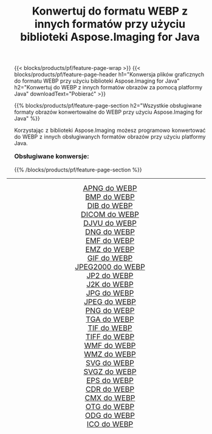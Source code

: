 ﻿---
title: Konwertuj do formatu WEBP z innych formatów przy użyciu biblioteki Aspose.Imaging for Java 
weight: 3920
url: /pl/java/conversion/to/webp/ 
lang: pl
langdirlevel: 2
locales: zh-hans,ja,it,ru,de,es,fr,nl,id,lt,pl,pt,vi,tr,ko,zh-hant,ar,hi,th,sv,cs,uk,he
description: Za pomocą Aspose.Imaging możesz konwertować do WEBP z innych formatów przy użyciu Javy
---

{{< blocks/products/pf/feature-page-wrap >}}
{{< blocks/products/pf/feature-page-header h1="Konwersja plików graficznych do formatu WEBP przy użyciu biblioteki Aspose.Imaging for Java" h2="Konwertuj do WEBP z innych formatów obrazów za pomocą platformy Java" downloadText="Pobierać" >}}


{{% blocks/products/pf/feature-page-section  h2="Wszystkie obsługiwane formaty obrazów konwertowalne do WEBP przy użyciu Aspose.Imaging for Java" %}}
<p align=justify>Korzystając z biblioteki Aspose.Imaging możesz programowo konwertować do WEBP z innych obsługiwanych formatów obrazów przy użyciu platformy Java.</p>
<h3 style="margin-top:16px;">
Obsługiwane konwersje:
</h3>
{{% /blocks/products/pf/feature-page-section %}}
<div class="container-fluid productfamilypage bg-gray">
    <div class="convertypes bg-gray agp-content section">
        <div class="container">
		<hr style="margin-left:-20px;"/>
		<div class="row other-converters" style="gap: 10px;font-size: 19px;text-align:center;">
		    <div class='col-md-3 other-converter remove-lp remove-rp'><a href="/imaging/pl/java/conversion/apng-to-webp/" style="padding:15px;">APNG do WEBP</a></div>
<div class='col-md-3 other-converter remove-lp remove-rp'><a href="/imaging/pl/java/conversion/bmp-to-webp/" style="padding:15px;">BMP do WEBP</a></div>
<div class='col-md-3 other-converter remove-lp remove-rp'><a href="/imaging/pl/java/conversion/dib-to-webp/" style="padding:15px;">DIB do WEBP</a></div>
<div class='col-md-3 other-converter remove-lp remove-rp'><a href="/imaging/pl/java/conversion/dicom-to-webp/" style="padding:15px;">DICOM do WEBP</a></div>
<div class='col-md-3 other-converter remove-lp remove-rp'><a href="/imaging/pl/java/conversion/djvu-to-webp/" style="padding:15px;">DJVU do WEBP</a></div>
<div class='col-md-3 other-converter remove-lp remove-rp'><a href="/imaging/pl/java/conversion/dng-to-webp/" style="padding:15px;">DNG do WEBP</a></div>
<div class='col-md-3 other-converter remove-lp remove-rp'><a href="/imaging/pl/java/conversion/emf-to-webp/" style="padding:15px;">EMF do WEBP</a></div>
<div class='col-md-3 other-converter remove-lp remove-rp'><a href="/imaging/pl/java/conversion/emz-to-webp/" style="padding:15px;">EMZ do WEBP</a></div>
<div class='col-md-3 other-converter remove-lp remove-rp'><a href="/imaging/pl/java/conversion/gif-to-webp/" style="padding:15px;">GIF do WEBP</a></div>
<div class='col-md-3 other-converter remove-lp remove-rp'><a href="/imaging/pl/java/conversion/jpeg2000-to-webp/" style="padding:15px;">JPEG2000 do WEBP</a></div>
<div class='col-md-3 other-converter remove-lp remove-rp'><a href="/imaging/pl/java/conversion/jp2-to-webp/" style="padding:15px;">JP2 do WEBP</a></div>
<div class='col-md-3 other-converter remove-lp remove-rp'><a href="/imaging/pl/java/conversion/j2k-to-webp/" style="padding:15px;">J2K do WEBP</a></div>
<div class='col-md-3 other-converter remove-lp remove-rp'><a href="/imaging/pl/java/conversion/jpg-to-webp/" style="padding:15px;">JPG do WEBP</a></div>
<div class='col-md-3 other-converter remove-lp remove-rp'><a href="/imaging/pl/java/conversion/jpeg-to-webp/" style="padding:15px;">JPEG do WEBP</a></div>
<div class='col-md-3 other-converter remove-lp remove-rp'><a href="/imaging/pl/java/conversion/png-to-webp/" style="padding:15px;">PNG do WEBP</a></div>
<div class='col-md-3 other-converter remove-lp remove-rp'><a href="/imaging/pl/java/conversion/tga-to-webp/" style="padding:15px;">TGA do WEBP</a></div>
<div class='col-md-3 other-converter remove-lp remove-rp'><a href="/imaging/pl/java/conversion/tif-to-webp/" style="padding:15px;">TIF do WEBP</a></div>
<div class='col-md-3 other-converter remove-lp remove-rp'><a href="/imaging/pl/java/conversion/tiff-to-webp/" style="padding:15px;">TIFF do WEBP</a></div>
<div class='col-md-3 other-converter remove-lp remove-rp'><a href="/imaging/pl/java/conversion/wmf-to-webp/" style="padding:15px;">WMF do WEBP</a></div>
<div class='col-md-3 other-converter remove-lp remove-rp'><a href="/imaging/pl/java/conversion/wmz-to-webp/" style="padding:15px;">WMZ do WEBP</a></div>
<div class='col-md-3 other-converter remove-lp remove-rp'><a href="/imaging/pl/java/conversion/svg-to-webp/" style="padding:15px;">SVG do WEBP</a></div>
<div class='col-md-3 other-converter remove-lp remove-rp'><a href="/imaging/pl/java/conversion/svgz-to-webp/" style="padding:15px;">SVGZ do WEBP</a></div>
<div class='col-md-3 other-converter remove-lp remove-rp'><a href="/imaging/pl/java/conversion/eps-to-webp/" style="padding:15px;">EPS do WEBP</a></div>
<div class='col-md-3 other-converter remove-lp remove-rp'><a href="/imaging/pl/java/conversion/cdr-to-webp/" style="padding:15px;">CDR do WEBP</a></div>
<div class='col-md-3 other-converter remove-lp remove-rp'><a href="/imaging/pl/java/conversion/cmx-to-webp/" style="padding:15px;">CMX do WEBP</a></div>
<div class='col-md-3 other-converter remove-lp remove-rp'><a href="/imaging/pl/java/conversion/otg-to-webp/" style="padding:15px;">OTG do WEBP</a></div>
<div class='col-md-3 other-converter remove-lp remove-rp'><a href="/imaging/pl/java/conversion/odg-to-webp/" style="padding:15px;">ODG do WEBP</a></div>
<div class='col-md-3 other-converter remove-lp remove-rp'><a href="/imaging/pl/java/conversion/ico-to-webp/" style="padding:15px;">ICO do WEBP</a></div>
                </div>
        </div>
    </div>
</div>
<br/>

